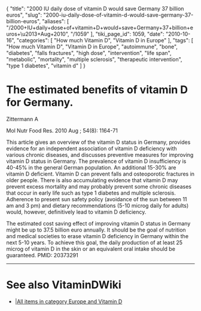 {
    "title": "2000 IU daily dose of vitamin D would save Germany 37 billion euros",
    "slug": "2000-iu-daily-dose-of-vitamin-d-would-save-germany-37-billion-euros",
    "aliases": [
        "/2000+IU+daily+dose+of+vitamin+D+would+save+Germany+37+billion+euros+\u2013+Aug+2010",
        "/1059"
    ],
    "tiki_page_id": 1059,
    "date": "2010-10-16",
    "categories": [
        "How much Vitamin D",
        "Vitamin D in Europe"
    ],
    "tags": [
        "How much Vitamin D",
        "Vitamin D in Europe",
        "autoimmune",
        "bone",
        "diabetes",
        "falls fractures",
        "high dose",
        "intervention",
        "life span",
        "metabolic",
        "mortality",
        "multiple sclerosis",
        "therapeutic intervention",
        "type 1 diabetes",
        "vitamin d"
    ]
}


# The estimated benefits of vitamin D for Germany.

Zittermann A

Mol Nutr Food Res. 2010 Aug ; 54(8): 1164-71

This article gives an overview of the vitamin D status in Germany, provides evidence for an independent association of vitamin D deficiency with various chronic diseases, and discusses preventive measures for improving vitamin D status in Germany. The prevalence of vitamin D insufficiency is 40-45% in the general German population. An additional 15-30% are vitamin D deficient. Vitamin D can prevent falls and osteoporotic fractures in older people. There is also accumulating evidence that vitamin D may prevent excess mortality and may probably prevent some chronic diseases that occur in early life such as type 1 diabetes and multiple sclerosis. Adherence to present sun safety policy (avoidance of the sun between 11 am and 3 pm) and dietary recommendations (5-10 microg daily for adults) would, however, definitively lead to vitamin D deficiency. 

The estimated cost saving effect of improving vitamin D status in Germany might be up to 37.5 billion euro annually. It should be the goal of nutrition and medical societies to erase vitamin D deficiency in Germany within the next 5-10 years. To achieve this goal, the daily production of at least 25 microg of vitamin D in the skin or an equivalent oral intake should be guaranteed. PMID: 20373291

- - - - - - - - 

# See also VitaminDWiki

* [|All items in category Europe and Vitamin D](https://www.VitaminDWiki.com/tiki-browse_categories.php?parentId=103&sort_mode=created_desc)
